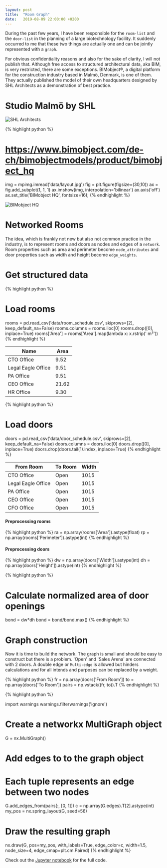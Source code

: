 ```yaml
---
layout: post
title:  "Room Graph"
date:   2019-08-09 22:00:00 +0200
---
```

During the past few years, I have been responsible for the `room-list` and the `door-list` in the planning of a large biotechnology facility. It suddenly occurred to me that these two things are actually one and can be jointly represented with a `graph`.

For obvious confidentiality reasons and also for the sake of clarity, I will not publish that. Although free access to structured architectural data, aka BIM, is very restricted, there are some exceptions. BIMobject®, a digital platform for the construction industry based in Malmö, Denmark, is one of them. They actually published the model of their own headquarters designed by SHL Architects as a demonstration of best practice.

# Studio Malmö by SHL
![SHL Architects](https://github.com/GAnagno/myblog/blob/gh-pages/assets/images/Architects.jpg?raw=true)

{% highlight python %}
# https://www.bimobject.com/de-ch/bimobjectmodels/product/bimobject_hq
img = mpimg.imread('data/layout.jpg')
fig = plt.figure(figsize=(30,10))
ax = fig.add_subplot(1, 1, 1)
ax.imshow(img, interpolation='bilinear')
ax.axis('off')
ax.set_title('BIMobject HQ', fontsize=16);
{% endhighlight %}

![BIMobject HQ](https://github.com/GAnagno/myblog/blob/gh-pages/assets/images/HQ.png?raw=true)

# Networked Rooms
The idea, which is frankly not new but also not common practice in the industry, is to represent rooms and doors as nodes and edges of a `network`. Room properties such as area and perimeter become `node_attributes` and door properties such as width and height become `edge_weights`.

# Get structured data

{% highlight python %}
# Load rooms 
rooms = pd.read_csv('data/room_schedule.csv', skiprows=[2], keep_default_na=False)
rooms.columns = rooms.iloc[0]
rooms.drop([0], inplace=True)
rooms['Area'] = rooms['Area'].map(lambda x: x.rstrip(' m²'))
{% endhighlight %}

| Name               | Area  |
| ------------------ | ----- |
| CTO Office         | 9.52  |
| Legal Eagle Office | 9.51  |
| PA Office          | 9.51  |
| CEO Office         | 21.62 |
| HR Office          | 9.30  |

{% highlight python %}
# Load doors 
doors = pd.read_csv('data/door_schedule.csv', skiprows=[2], keep_default_na=False)
doors.columns = doors.iloc[0]
doors.drop([0], inplace=True)
doors.drop(doors.tail(1).index, inplace=True)
{% endhighlight %}

| From Room          | To Room | Width |
| ------------------ | ------- | ----- |
| CTO Office         | Open    | 1015  |
| Legal Eagle Office | Open    | 1015  |
| PA Office          | Open    | 1015  |
| CEO Office         | Open    | 1015  |
| CFO Office         | Open    | 1015  |

#### Preprocessing rooms

{% highlight python %}
ra = np.array(rooms['Area']).astype(float)
rp = np.array(rooms['Perimeter']).astype(int)
{% endhighlight %}

#### Preprocessing doors

{% highlight python %}
dw = np.array(doors['Width']).astype(int)
dh = np.array(doors['Height']).astype(int)
{% endhighlight %}

{% highlight python %}
# Calculate normalized area of door openings
bond = dw*dh
bond = bond/bond.max()
{% endhighlight %}

# Graph construction

Now it is time to build the network. The graph is small and should be easy to construct but there is a problem. 'Open' and 'Sales Arena' are connected with 2 doors. A double edge or `Multi-edge` is allowed but hinders calculations and for all intends and purposes can be replaced by a weight.

{% highlight python %}
fr = np.array(doors['From Room'])
to = np.array(doors['To Room'])
pairs = np.vstack((fr, to)).T
{% endhighlight %}

{% highlight python %}

import warnings
warnings.filterwarnings('ignore')
 
# Create a networkx MultiGraph object
G = nx.MultiGraph() 
 
# Add edges to to the graph object
# Each tuple represents an edge between two nodes
G.add_edges_from(pairs[:, [0, 1]])
c = np.array(G.edges).T[2].astype(int)
my_pos = nx.spring_layout(G, seed=56)
# Draw the resulting graph
nx.draw(G, pos=my_pos, with_labels=True, edge_color=c, width=1.5, node_size=4, edge_cmap=plt.cm.Paired)
{% endhighlight %}

Check out the [Jupyter notebook][notebook] for the full code.

[notebook]: https://github.com/GAnagno/Social-Web/blob/master/Room%20Graph.ipynb
